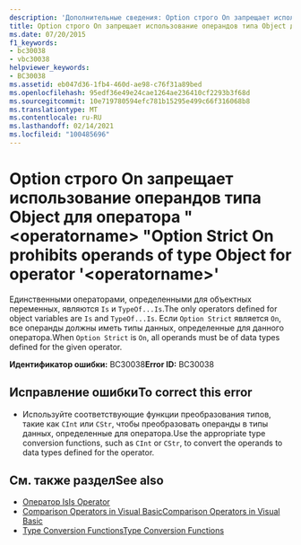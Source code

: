 ```yaml
---
description: 'Дополнительные сведения: Option строго On запрещает использование операндов типа Object для оператора " <operatorname> "'
title: Option строго On запрещает использование операндов типа Object для оператора " <operatorname> "
ms.date: 07/20/2015
f1_keywords:
- bc30038
- vbc30038
helpviewer_keywords:
- BC30038
ms.assetid: eb047d36-1fb4-460d-ae98-c76f31a89bed
ms.openlocfilehash: 95edf36e49e24cae1264ae236410cf2293b3f68d
ms.sourcegitcommit: 10e719780594efc781b15295e499c66f316068b8
ms.translationtype: MT
ms.contentlocale: ru-RU
ms.lasthandoff: 02/14/2021
ms.locfileid: "100485696"
---
```

# <a name="option-strict-on-prohibits-operands-of-type-object-for-operator-operatorname"></a><span data-ttu-id="0398d-103">Option строго On запрещает использование операндов типа Object для оператора " \<operatorname> "</span><span class="sxs-lookup"><span data-stu-id="0398d-103">Option Strict On prohibits operands of type Object for operator '\<operatorname>'</span></span>

<span data-ttu-id="0398d-104">Единственными операторами, определенными для объектных переменных, являются `Is` и `TypeOf...Is`.</span><span class="sxs-lookup"><span data-stu-id="0398d-104">The only operators defined for object variables are `Is` and `TypeOf...Is`.</span></span> <span data-ttu-id="0398d-105">Если `Option Strict` является `On`, все операнды должны иметь типы данных, определенные для данного оператора.</span><span class="sxs-lookup"><span data-stu-id="0398d-105">When `Option Strict` is `On`, all operands must be of data types defined for the given operator.</span></span>  
  
 <span data-ttu-id="0398d-106">**Идентификатор ошибки:** BC30038</span><span class="sxs-lookup"><span data-stu-id="0398d-106">**Error ID:** BC30038</span></span>  
  
## <a name="to-correct-this-error"></a><span data-ttu-id="0398d-107">Исправление ошибки</span><span class="sxs-lookup"><span data-stu-id="0398d-107">To correct this error</span></span>  
  
- <span data-ttu-id="0398d-108">Используйте соответствующие функции преобразования типов, такие как `CInt` или `CStr`, чтобы преобразовать операнды в типы данных, определенные для оператора.</span><span class="sxs-lookup"><span data-stu-id="0398d-108">Use the appropriate type conversion functions, such as `CInt` or `CStr`, to convert the operands to data types defined for the operator.</span></span>  
  
## <a name="see-also"></a><span data-ttu-id="0398d-109">См. также раздел</span><span class="sxs-lookup"><span data-stu-id="0398d-109">See also</span></span>

- [<span data-ttu-id="0398d-110">Оператор Is</span><span class="sxs-lookup"><span data-stu-id="0398d-110">Is Operator</span></span>](../language-reference/operators/is-operator.md)
- [<span data-ttu-id="0398d-111">Comparison Operators in Visual Basic</span><span class="sxs-lookup"><span data-stu-id="0398d-111">Comparison Operators in Visual Basic</span></span>](../programming-guide/language-features/operators-and-expressions/comparison-operators.md)
- [<span data-ttu-id="0398d-112">Type Conversion Functions</span><span class="sxs-lookup"><span data-stu-id="0398d-112">Type Conversion Functions</span></span>](../language-reference/functions/type-conversion-functions.md)
